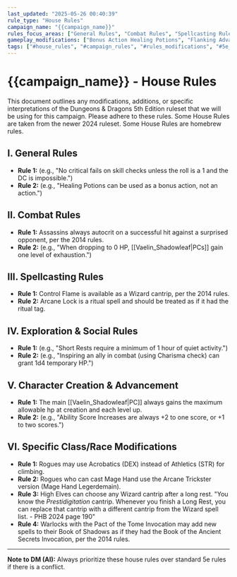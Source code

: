 ```yaml
---
last_updated: "2025-05-26 00:40:39"
rule_type: "House Rules"
campaign_name: "{{campaign_name}}"
rules_focus_areas: ["General Rules", "Combat Rules", "Spellcasting Rules", "Exploration & Social Rules", "Character Creation & Advancement", "Specific Class/Race Modifications"] # (NEW)
gameplay_modifications: ["Bonus Action Healing Potions", "Flanking Advantage", "Exhaustion at 0 HP", "Free Feat at Level 1", "Max HP at Level Up"] # (NEW)
tags: ["#house_rules", "#campaign_rules", "#rules_modifications", "#5e_variant", "#homebrew", "#gameplay_mechanics"] # (NEW/ENHANCED)
---
```

# {{campaign_name}} - House Rules

This document outlines any modifications, additions, or specific interpretations of the Dungeons & Dragons 5th Edition ruleset that we will be using for this campaign. Please adhere to these rules. Some House Rules are taken from the newer 2024 ruleset. Some House Rules are homebrew rules.

## I. General Rules
* **Rule 1:** (e.g., "No critical fails on skill checks unless the roll is a 1 and the DC is impossible.")
* **Rule 2:** (e.g., "Healing Potions can be used as a bonus action, not an action.")

## II. Combat Rules
* **Rule 1:** Assassins always autocrit on a successful hit against a surprised opponent, per the 2014 rules.
* **Rule 2:** (e.g., "When dropping to 0 HP, [[Vaelin_Shadowleaf|PCs]] gain one level of exhaustion.")

## III. Spellcasting Rules
* **Rule 1:** Control Flame is available as a Wizard cantrip, per the 2014 rules.
* **Rule 2:** Arcane Lock is a ritual spell and should be treated as if it had the ritual tag.

## IV. Exploration & Social Rules
* **Rule 1:** (e.g., "Short Rests require a minimum of 1 hour of quiet activity.")
* **Rule 2:** (e.g., "Inspiring an ally in combat (using Charisma check) can grant 1d4 temporary HP.")

## V. Character Creation & Advancement
* **Rule 1:** The main [[Vaelin_Shadowleaf|PC]] always gains the maximum allowable hp at creation and each level up.
* **Rule 2:** (e.g., "Ability Score Increases are always +2 to one score, or +1 to two scores.")

## VI. Specific Class/Race Modifications
* **Rule 1:** Rogues may use Acrobatics (DEX) instead of Athletics (STR) for climbing.
* **Rule 2:** Rogues who can cast Mage Hand use the Arcane Trickster version (Mage Hand Legerdemain).
* **Rule 3:** High Elves can choose any Wizard cantrip after a long rest. "You know the _Prestidigitation_ cantrip. Whenever you finish a Long Rest, you can replace that cantrip with a different cantrip from the Wizard spell list. - PHB 2024 page 190"
* **Rule 4:** Warlocks with the Pact of the Tome Invocation may add new spells to their Book of Shadows as if they had the Book of the Ancient Secrets Invocation, per the 2014 rules.

---
**Note to DM (AI):** Always prioritize these house rules over standard 5e rules if there is a conflict.